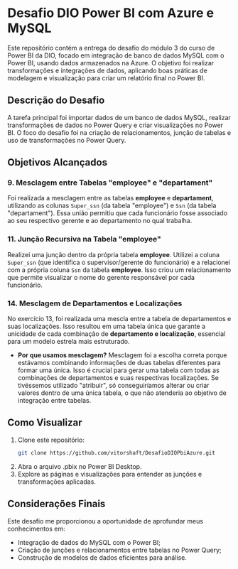 # Desafio DIO Power BI com Azure e MySQL

Este repositório contém a entrega do desafio do módulo 3 do curso de Power BI da DIO, focado em integração de banco de dados MySQL com o Power BI, usando dados armazenados na Azure. O objetivo foi realizar transformações e integrações de dados, aplicando boas práticas de modelagem e visualização para criar um relatório final no Power BI. 

## Descrição do Desafio

A tarefa principal foi importar dados de um banco de dados MySQL, realizar transformações de dados no Power Query e criar visualizações no Power BI. O foco do desafio foi na criação de relacionamentos, junção de tabelas e uso de transformações no Power Query.

## Objetivos Alcançados

### 9. Mesclagem entre Tabelas "employee" e "departament"
Foi realizada a mesclagem entre as tabelas **employee** e **departament**, utilizando as colunas `Super_ssn` (da tabela "employee") e `Ssn` (da tabela "departament"). Essa união permitiu que cada funcionário fosse associado ao seu respectivo gerente e ao departamento no qual trabalha.

### 11. Junção Recursiva na Tabela "employee"
Realizei uma junção dentro da própria tabela **employee**. Utilizei a coluna `Super_ssn` (que identifica o supervisor/gerente do funcionário) e a relacionei com a própria coluna `Ssn` da tabela **employee**. Isso criou um relacionamento que permite visualizar o nome do gerente responsável por cada funcionário.

### 14. Mesclagem de Departamentos e Localizações
No exercício 13, foi realizada uma mescla entre a tabela de departamentos e suas localizações. Isso resultou em uma tabela única que garante a unicidade de cada combinação de **departamento e localização**, essencial para um modelo estrela mais estruturado. 
- **Por que usamos mesclagem?** Mesclagem foi a escolha correta porque estávamos combinando informações de duas tabelas diferentes para formar uma única. Isso é crucial para gerar uma tabela com todas as combinações de departamentos e suas respectivas localizações. Se tivéssemos utilizado "atribuir", só conseguiríamos alterar ou criar valores dentro de uma única tabela, o que não atenderia ao objetivo de integração entre tabelas.
  
## Como Visualizar

1. Clone este repositório:
   ```bash
   git clone https://github.com/vitorshaft/DesafioDIOPbiAzure.git
    ```
2. Abra o arquivo .pbix no Power BI Desktop.
3. Explore as páginas e visualizações para entender as junções e transformações aplicadas.

## Considerações Finais
Este desafio me proporcionou a oportunidade de aprofundar meus conhecimentos em:

- Integração de dados do MySQL com o Power BI;
- Criação de junções e relacionamentos entre tabelas no Power Query;
- Construção de modelos de dados eficientes para análise.
